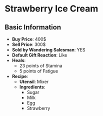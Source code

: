 # Strawberry Ice Cream

## Basic Information

- **Buy Price**: 400$
- **Sell Price**: 300$
- **Sold by Wandering Salesman**: YES
- **Default Gift Reaction**: Like
- **Heals**:
  - 23 points of Stamina
  - 5 points of Fatigue
- **Recipe**:
  - **Utensil**: Mixer
  - **Ingredients**:
    - Sugar
    - Milk
    - Egg
    - Strawberry